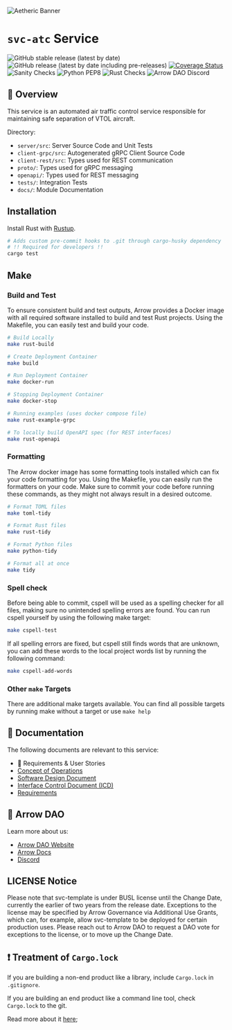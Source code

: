 ![Aetheric Banner](https://github.com/aetheric-oss/.github/raw/main/assets/readme-banner.png)

# `svc-atc` Service

![GitHub stable release (latest by date)](https://img.shields.io/github/v/release/aetheric-oss/svc-atc?sort=semver&color=green) ![GitHub release (latest by date including pre-releases)](https://img.shields.io/github/v/release/aetheric-oss/svc-atc?include_prereleases) [![Coverage Status](https://coveralls.io/repos/github/aetheric-oss/svc-atc/badge.svg?branch=develop)](https://coveralls.io/github/aetheric-oss/svc-atc)
![Sanity Checks](https://github.com/aetheric-oss/svc-atc/actions/workflows/sanity_checks.yml/badge.svg?branch=develop) ![Python PEP8](https://github.com/aetheric-oss/svc-atc/actions/workflows/python_ci.yml/badge.svg?branch=develop) ![Rust Checks](https://github.com/aetheric-oss/svc-atc/actions/workflows/rust_ci.yml/badge.svg?branch=develop) 
![Arrow DAO Discord](https://img.shields.io/discord/853833144037277726?style=plastic)

## :telescope: Overview

This service is an automated air traffic control service responsible for maintaining safe separation of VTOL aircraft.

Directory:
- `server/src`: Server Source Code and Unit Tests
- `client-grpc/src`: Autogenerated gRPC Client Source Code
- `client-rest/src`: Types used for REST communication
- `proto/`: Types used for gRPC messaging
- `openapi/`: Types used for REST messaging
- `tests/`: Integration Tests
- `docs/`: Module Documentation

## Installation

Install Rust with [Rustup](https://www.rust-lang.org/tools/install).

```bash
# Adds custom pre-commit hooks to .git through cargo-husky dependency
# !! Required for developers !!
cargo test
```

## Make

### Build and Test

To ensure consistent build and test outputs, Arrow provides a Docker image with all required software installed to build and test Rust projects.
Using the Makefile, you can easily test and build your code.

```bash
# Build Locally
make rust-build

# Create Deployment Container
make build

# Run Deployment Container
make docker-run

# Stopping Deployment Container
make docker-stop

# Running examples (uses docker compose file)
make rust-example-grpc

# To locally build OpenAPI spec (for REST interfaces)
make rust-openapi
```

### Formatting

The Arrow docker image has some formatting tools installed which can fix your code formatting for you.
Using the Makefile, you can easily run the formatters on your code.
Make sure to commit your code before running these commands, as they might not always result in a desired outcome.

```bash
# Format TOML files
make toml-tidy

# Format Rust files
make rust-tidy

# Format Python files
make python-tidy

# Format all at once
make tidy
```

### Spell check

Before being able to commit, cspell will be used as a spelling checker for all files, making sure no unintended spelling errors are found.
You can run cspell yourself by using the following make target:
```bash
make cspell-test
```

If all spelling errors are fixed, but cspell still finds words that are unknown, you can add these words to the local project words list by running the following command:
```bash
make cspell-add-words
```

### Other `make` Targets

There are additional make targets available. You can find all possible targets by running make without a target or use `make help`

## :scroll: Documentation
The following documents are relevant to this service:
- :construction: Requirements & User Stories
- [Concept of Operations](./docs/conops.md)
- [Software Design Document](./docs/sdd.md)
- [Interface Control Document (ICD)](./docs/icd.md)
- [Requirements](https://nocodb.aetheric.nl/dashboard/#/nc/view/1f06e270-d36d-41cb-85ea-25a5d5d60c77)

## :busts_in_silhouette: Arrow DAO
Learn more about us:
- [Arrow DAO Website](https://www.arrowair.com/)
- [Arrow Docs](https://www.arrowair.com/docs/intro)
- [Discord](https://discord.com/invite/arrow)

## LICENSE Notice

Please note that svc-template is under BUSL license until the Change Date, currently the earlier of two years from the release date. Exceptions to the license may be specified by Arrow Governance via Additional Use Grants, which can, for example, allow svc-template to be deployed for certain production uses. Please reach out to Arrow DAO to request a DAO vote for exceptions to the license, or to move up the Change Date.

## :exclamation: Treatment of `Cargo.lock`
If you are building a non-end product like a library, include `Cargo.lock` in `.gitignore`.

If you are building an end product like a command line tool, check `Cargo.lock` to the git. 

Read more about it [here](https://doc.rust-lang.org/cargo/guide/cargo-toml-vs-cargo-lock.html);
